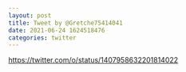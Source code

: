 ```yaml
--- 
layout: post 
title: Tweet by @Gretche75414041 
date: 2021-06-24 1624518476 
categories: twitter 
--- 
```

https://twitter.com/o/status/1407958632201814022